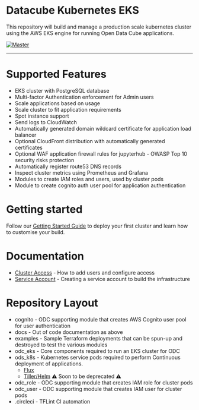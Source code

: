 # Datacube Kubernetes EKS

This repository will build and manage a production scale kubernetes cluster using the AWS EKS engine
for running Open Data Cube applications. 

[![Master](https://circleci.com/gh/opendatacube/datacube-k8s-eks/tree/master.svg?style=shield)](https://circleci.com/gh/opendatacube/datacube-k8s-eks/tree/master)

---

# Supported Features

* EKS cluster with PostgreSQL database
* Multi-factor Authentication enforcement for Admin users
* Scale applications based on usage
* Scale cluster to fit application requirements
* Spot instance support
* Send logs to CloudWatch
* Automatically generated domain wildcard certificate for application load balancer
* Optional CloudFront distribution with automatically generated certificates
* Optional WAF application firewall rules for jupyterhub - OWASP Top 10 security risks protection
* Automatically register route53 DNS records
* Inspect cluster metrics using Prometheus and Grafana
* Modules to create IAM roles and users, used by cluster pods
* Module to create cognito auth user pool for application authentication

# Getting started

Follow our [Getting Started Guide](docs/getting_started.md) to deploy your first cluster and learn how to customise your build.

# Documentation

* [Cluster Access](docs/cluster_access.md) - How to add users and configure access
* [Service Account](docs/service_account.md) - Creating a service account to build the infrastructure

# Repository Layout

* cognito - ODC supporting module that creates AWS Cognito user pool for user authentication
* docs - Out of code documentation as above
* examples - Sample Terraform deployments that can be spun-up and destroyed to test the various modules
* odc_eks - Core components required to run an EKS cluster for ODC
* ods_k8s - Kubernetes service pods required to perform Continuous deployment of applications.
  * [Flux](https://www.weave.works/oss/flux/)
  * [Tiller/Helm](https://helm.sh/)
:warning: Soon to be deprecated :warning:
* odc_role - ODC supporting module that creates IAM role for cluster pods
* odc_user - ODC supporting module that creates IAM user for cluster pods
* .circleci - TFLint CI automation
